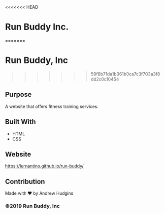 <<<<<<< HEAD
# Run Buddy Inc.
=======
# Run Buddy, Inc
>>>>>>> 59f8b71da1b361b0ca7c3f703a3f8dd2c0c10454

## Purpose
A website that offers fitness training services. 

## Built With
* HTML
* CSS

## Website
https://lernantino.github.io/run-buddy/

## Contribution
Made with ❤️ by Andrew Hudgins

### ©️2019 Run Buddy, Inc 
